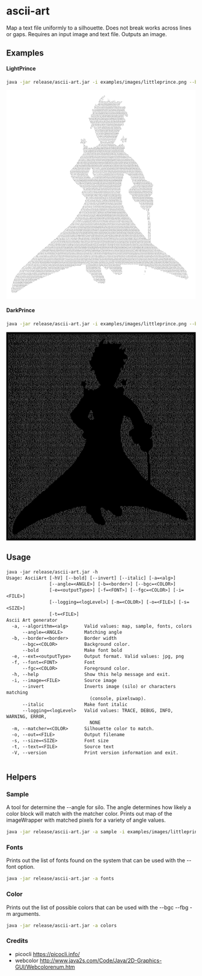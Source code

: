 # ascii-art

Map a text file uniformly to a silhouette. Does not break works across lines or gaps.
Requires an input image and text file. Outputs an image.




## Examples

#### LightPrince

``` bash
java -jar release/ascii-art.jar -i examples/images/littleprince.png --bgc white --fgc black -m black -t examples/texts/littleprince.txt -o examples/lightprince.png 
```
![](examples/lightprince.png?raw=true)


#### DarkPrince

``` bash
java -jar release/ascii-art.jar -i examples/images/littleprince.png --bgc white --fgc black -m black -t examples/texts/littleprince.txt -o examples/lightprince.png 
```
![](examples/darkprince.png?raw=true)


## Usage
``` 
java -jar release/ascii-art.jar -h
Usage: AsciiArt [-hV] [--bold] [--invert] [--italic] [-a=<alg>]
                [--angle=<ANGLE>] [-b=<border>] [--bgc=<COLOR>]
                [-e=<outputType>] [-f=<FONT>] [--fgc=<COLOR>] [-i=<FILE>]
                [--logging=<logLevel>] [-m=<COLOR>] [-o=<FILE>] [-s=<SIZE>]
                [-t=<FILE>]
Ascii Art generator
  -a, --algorithm=<alg>      Valid values: map, sample, fonts, colors
      --angle=<ANGLE>        Matching angle
  -b, --border=<border>      Border width
      --bgc=<COLOR>          Background color.
      --bold                 Make font bold
  -e, --ext=<outputType>     Output format. Valid values: jpg, png
  -f, --font=<FONT>          Font
      --fgc=<COLOR>          Foreground color.
  -h, --help                 Show this help message and exit.
  -i, --image=<FILE>         Source image
      --invert               Inverts image (silo) or characters matching
                               (console, pixelswap).
      --italic               Make font italic
      --logging=<logLevel>   Valid values: TRACE, DEBUG, INFO, WARNING, ERROR,
                               NONE
  -m, --matcher=<COLOR>      Silhouette color to match.
  -o, --out=<FILE>           Output filename
  -s, --size=<SIZE>          Font size
  -t, --text=<FILE>          Source text
  -V, --version              Print version information and exit.


```



## Helpers



### Sample
A tool for determine the --angle for silo. The angle determines how likely a color block will match with the matcher color. Prints out map of the imageWrapper with matched pixels for a variety of angle values.
``` bash
java -jar release/ascii-art.jar -a sample -i examples/images/littleprince.png -m black --invert
```

### Fonts
Prints out the list of fonts found on the system that can be used with the --font option.
``` bash
java -jar release/ascii-art.jar -a fonts
```

### Color
Prints out the list of possible colors that can be used with the --bgc --fbg -m arguments.
``` bash
java -jar release/ascii-art.jar -a colors
```

### Credits
- picocli https://picocli.info/
- webcolor http://www.java2s.com/Code/Java/2D-Graphics-GUI/Webcolorenum.htm
